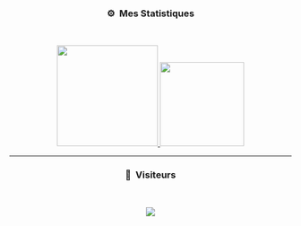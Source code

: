 ### <p align="center">⚙️ &nbsp;Mes Statistiques</p>
<br>
<p align="center">
<a href="https://github.com/pyro-ylax">
  <img height="180em" src="https://github-readme-stats-eight-theta.vercel.app/api?username=pyro-ylax&show_icons=true&theme=react&include_all_commits=true&locale=fr"/>
  <img height="150em" src="https://github-readme-stats-eight-theta.vercel.app/api/top-langs/?username=pyro-ylax&layout=compact&langs_count=8&theme=react&locale=fr"/>
</a>
  
</p>

-----

### <p align="center">👀 &nbsp;Visiteurs</p>
<br>
<p align="center">
  <img src="https://profile-counter.glitch.me/pyro-ylax/count.svg" />
</p>
